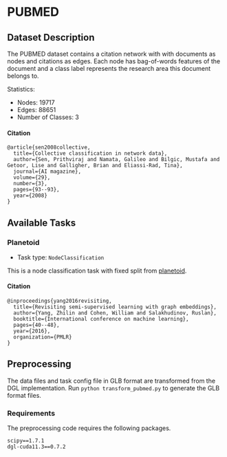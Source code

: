 # PUBMED

## Dataset Description

The PUBMED dataset contains a citation network with with documents as nodes and citations as edges. Each node has bag-of-words features of the document and a class label represents the research area this document belongs to.

Statistics:
- Nodes: 19717
- Edges: 88651
- Number of Classes: 3

#### Citation

```
@article{sen2008collective,
  title={Collective classification in network data},
  author={Sen, Prithviraj and Namata, Galileo and Bilgic, Mustafa and Getoor, Lise and Galligher, Brian and Eliassi-Rad, Tina},
  journal={AI magazine},
  volume={29},
  number={3},
  pages={93--93},
  year={2008}
}
```

## Available Tasks

### Planetoid

- Task type: `NodeClassification`

This is a node classification task with fixed split from [planetoid](https://github.com/kimiyoung/planetoid).

#### Citation

```
@inproceedings{yang2016revisiting,
  title={Revisiting semi-supervised learning with graph embeddings},
  author={Yang, Zhilin and Cohen, William and Salakhudinov, Ruslan},
  booktitle={International conference on machine learning},
  pages={40--48},
  year={2016},
  organization={PMLR}
}
```

## Preprocessing

The data files and task config file in GLB format are transformed from the DGL implementation. Run `python transform_pubmed.py` to generate the GLB format files.


### Requirements

The preprocessing code requires the following packages.

```
scipy==1.7.1
dgl-cuda11.3==0.7.2
```
